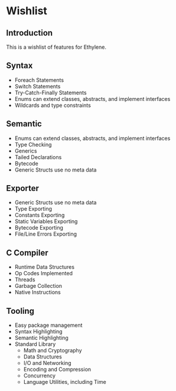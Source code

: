 # Wishlist
## Introduction
This is a wishlist of features for Ethylene.

## Syntax
* Foreach Statements
* Switch Statements
* Try-Catch-Finally Statements
* Enums can extend classes, abstracts, and implement interfaces
* Wildcards and type constraints

## Semantic
* Enums can extend classes, abstracts, and implement interfaces
* Type Checking
* Generics
* Tailed Declarations
* Bytecode
* Generic Structs use no meta data

## Exporter
* Generic Structs use no meta data
* Type Exporting
* Constants Exporting
* Static Variables Exporting
* Bytecode Exporting
* File/Line Errors Exporting

## C Compiler
* Runtime Data Structures
* Op Codes Implemented
* Threads
* Garbage Collection
* Native Instructions

## Tooling
* Easy package management
* Syntax Highlighting
* Semantic Highlighting
* Standard Library
  * Math and Cryptography
  * Data Structures
  * I/O and Networking
  * Encoding and Compression
  * Concurrency
  * Language Utilities, including Time